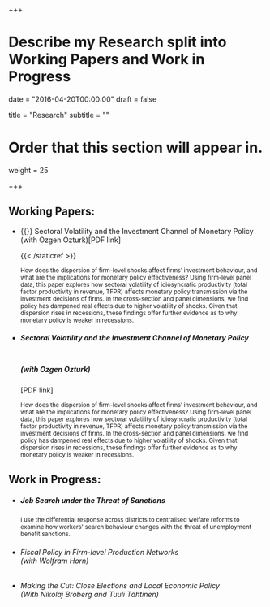 +++
# Describe my Research split into Working Papers and Work in Progress

date = "2016-04-20T00:00:00"
draft = false

title = "Research"
subtitle = ""

# Order that this section will appear in.
weight = 25

+++

<h2>Working Papers:</h2>
<ul> 
<li><p>{{<staticref "uploads/volatility_nov2021.pdf" "newtab" >}} Sectoral Volatility and the Investment Channel of Monetary Policy <br>
  (with Ozgen Ozturk)[PDF link]</p>{{< /staticref >}}
<p><small>How does the dispersion of firm-level shocks affect firms’ investment behaviour, and what are the
implications for monetary policy effectiveness? Using firm-level panel data, this paper explores how
sectoral volatility of idiosyncratic productivity (total factor productivity in revenue, TFPR) affects monetary
policy transmission via the investment decisions of firms. In the cross-section and panel dimensions,
we find policy has dampened real effects due to higher volatility of shocks. Given that dispersion
rises in recessions, these findings offer further evidence as to why monetary policy is weaker in recessions.</small></p></li></ul>

<ul> 
<li><h5><p> Sectoral Volatility and the Investment Channel of Monetary Policy</p><br>
<p>(with Ozgen Ozturk)</h5><staticref "uploads/volatility_nov2021.pdf" "newtab" >[PDF link]</staticref></p>
<p><small>How does the dispersion of firm-level shocks affect firms’ investment behaviour, and what are the
implications for monetary policy effectiveness? Using firm-level panel data, this paper explores how
sectoral volatility of idiosyncratic productivity (total factor productivity in revenue, TFPR) affects monetary
policy transmission via the investment decisions of firms. In the cross-section and panel dimensions,
we find policy has dampened real effects due to higher volatility of shocks. Given that dispersion
rises in recessions, these findings offer further evidence as to why monetary policy is weaker in recessions.</small></p></li></ul>

<h2>Work in Progress:</h2>

<ul> 
<li>
<h5> Job Search under the Threat of Sanctions</h5> 
<p><small>I use the differential response across districts to centralised welfare reforms to examine how workers' search behaviour changes with the threat of unemployment benefit sanctions.</small></p></li></ul>

<ul> 
<li><p><h6>Fiscal Policy in Firm-level Production Networks<br>(with Wolfram Horn)</h6></p></li></ul>

<ul> 
<li><p><h6> Making the Cut: Close Elections and Local Economic Policy <br>
(With Nikolaj Broberg and Tuuli Tähtinen)</h6></p></li></ul>

